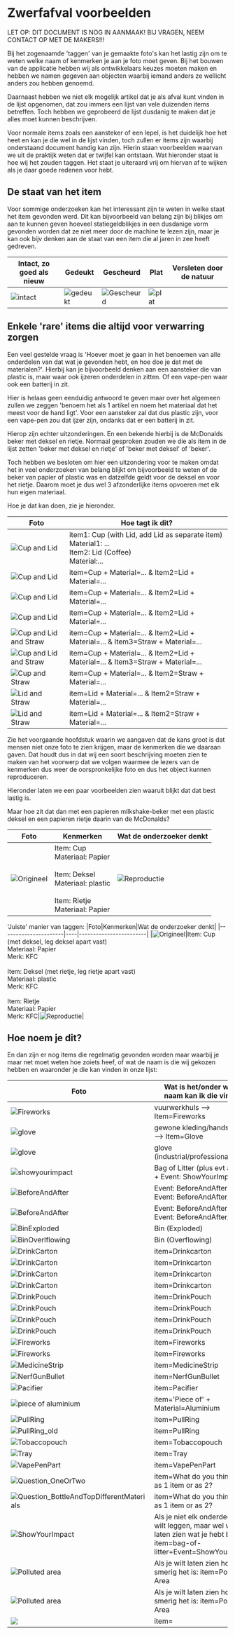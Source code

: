 # Zwerfafval voorbeelden

LET OP: DIT DOCUMENT IS NOG IN AANMAAK! BIJ VRAGEN, NEEM CONTACT OP MET DE MAKERS!!!


Bij het zogenaamde 'taggen' van je gemaakte foto's kan het lastig zijn om te weten welke naam of kenmerken je aan je foto moet geven. Bij het bouwen van de applicatie hebben wij als ontwikkelaars keuzes moeten maken en hebben we namen gegeven aan objecten waarbij iemand anders ze wellicht anders zou hebben genoemd.

Daarnaast hebben we niet elk mogelijk artikel dat je als afval kunt vinden in de lijst opgenomen, dat zou immers een lijst van vele duizenden items betreffen. Toch hebben we geprobeerd de lijst dusdanig te maken dat je alles moet kunnen beschrijven.

Voor normale items zoals een aansteker of een lepel, is het duidelijk hoe het heet en kan je die wel in de lijst vinden, toch zullen er items zijn waarbij onderstaand document handig kan zijn. Hierin staan voorbeelden waarvan we uit de praktijk weten dat er twijfel kan ontstaan. Wat hieronder staat is hoe wij het zouden taggen. Het staat je uiteraard vrij om hiervan af te wijken als je daar goede redenen voor hebt.

## De staat van het item
Voor sommige onderzoeken kan het interessant zijn te weten in welke staat het item gevonden werd. Dit kan bijvoorbeeld van belang zijn bij blikjes om aan te kunnen geven hoeveel statiegeldblikjes in een dusdanige vorm gevonden worden dat ze niet meer door de machine te lezen zijn, maar je kan ook bijv denken aan de staat van een item die al jaren in zee heeft gedreven.

|Intact, zo goed als nieuw|Gedeukt|Gescheurd|Plat|Versleten door de natuur|
|-------------------------|-------|---------|----|------------------------|
|![intact](assets/images/examples/State_intact.jpg)|![gedeukt](assets/images/examples/State_dented.jpg)|![Gescheurd](assets/images/examples/State_shredded.jpg)|![plat](assets/images/examples/State_flat.jpg)|

## Enkele 'rare' items die altijd voor verwarring zorgen
Een veel gestelde vraag is 'Hoever moet je gaan in het benoemen van alle onderdelen van dat wat je gevonden hebt, en hoe doe je dat met de materialen?'. Hierbij kan je bijvoorbeeld denken aan een aansteker die van plastic is, maar waar ook ijzeren onderdelen in zitten. Of een vape-pen waar ook een batterij in zit.

Hier is helaas geen eenduidig antwoord te geven maar over het algemeen zullen we zeggen 'benoem het als 1 artikel en noem het materiaal dat het meest voor de hand ligt'. Voor een aansteker zal dat dus plastic zijn, voor een vape-pen zou dat ijzer zijn, ondanks dat er een batterij in zit.

Hierop zijn echter uitzonderingen. En een bekende hierbij is de McDonalds beker met deksel en rietje.
Normaal gesproken zouden we die als item in de lijst zetten 'beker met deksel en rietje' of 'beker met deksel' of 'beker'.

Toch hebben we besloten om hier een uitzondering voor te maken omdat het in veel onderzoeken van belang blijkt om bijvoorbeeld te weten of de beker van papier of plastic was en datzelfde geldt voor de deksel en voor het rietje. Daarom moet je dus wel 3 afzonderlijke items opvoeren met elk hun eigen materiaal.

Hoe je dat kan doen, zie je hieronder.

|Foto                                         |Hoe tagt ik dit?                             |
|---------------------------------------------|---------------------------------------------|
|![Cup and Lid](assets/images/examples/CupLid1.jpg)|item1: Cup (with Lid, add Lid as separate item)<br>Material1: ...<br>Item2: Lid (Coffee)<br>Material:...|
|![Cup and Lid](assets/images/examples/CupLid2.jpg)|item=Cup + Material=... & Item2=Lid + Material=...|
|![Cup and Lid](assets/images/examples/CupLid3.jpg)|item=Cup + Material=... & Item2=Lid + Material=...|
|![Cup and Lid](assets/images/examples/CupLid4.jpg)|item=Cup + Material=... & Item2=Lid + Material=...|
|![Cup and Lid and Straw](assets/images/examples/CupLidStraw1.jpg)|item=Cup + Material=... & Item2=Lid + Material=... & Item3=Straw + Material=...|
|![Cup and Lid and Straw](assets/images/examples/CupLidStraw2.jpg)|item=Cup + Material=... & Item2=Lid + Material=... & Item3=Straw + Material=...|
|![Cup and Straw](assets/images/examples/CupStraw.jpg)|item=Cup + Material=... & Item2=Straw + Material=...|
|![Lid and Straw](assets/images/examples/LidStraw1.jpg)|item=Lid + Material=... & Item2=Straw + Material=...|
|![Lid and Straw](assets/images/examples/LidStraw2.jpg)|item=Lid + Material=... & Item2=Straw + Material=...|


Zie het voorgaande hoofdstuk waarin we aangaven dat de kans groot is dat mensen niet onze foto te zien krijgen, maar de kenmerken die we daaraan gaven. Dat houdt dus in dat wij een soort beschrijving moeten zien te maken van het voorwerp dat we volgen waarmee de lezers van de kenmerken dus weer de oorspronkelijke foto en dus het object kunnen reproduceren.

Hieronder laten we een paar voorbeelden zien waaruit blijkt dat dat best lastig is.

Maar hoe zit dat dan met een papieren milkshake-beker met een plastic deksel en een papieren rietje daarin van de McDonalds?


|Foto|Kenmerken|Wat de onderzoeker denkt|
|----------------------|----|------------------------|
|![Origineel](assets/images/examples/Repro01.jpg)|Item: Cup<br>Materiaal: Papier<br><br>Item: Deksel<br>Materiaal: plastic<br><br>Item: Rietje<br>Materiaal: Papier|![Reproductie](assets/images/examples/Repro02.jpg)|

'Juiste' manier van taggen:
|Foto|Kenmerken|Wat de onderzoeker denkt|
|----------------------|----|------------------------|
|![Origineel](assets/images/examples/Repro01.jpg)|Item: Cup (met deksel, leg deksel apart vast)<br>Materiaal: Papier<br>Merk: KFC<br><br>Item: Deksel (met rietje, leg rietje apart vast)<br>Materiaal: plastic<br>Merk: KFC<br><br>Item: Rietje<br>Materiaal: Papier<br>Merk: KFC|![Reproductie](assets/images/examples/Repro01.jpg)|



## Hoe noem je dit?
En dan zijn er nog items die regelmatig gevonden worden maar waarbij je maar net moet weten hoe zoiets heef, of wat de naam is die wij gekozen hebben en waaronder je die kan vinden in onze lijst:

|Foto                                                   |Wat is het/onder welke naam kan ik die vinden|
|-------------------------------------------------------|---------------------------------------------|
|![Fireworks](assets/images/examples/huls-vuurwerk.jpg) |vuurwerkhuls --> Item=Fireworks|
|![glove](assets/images/examples/glove.jpg)             |gewone kleding/handschoen --> Item=Glove|
|![glove](assets/images/examples/glove_professional.jpg)|glove (industrial/professional)|
|![showyourimpact](assets/images/examples/BagOfLitter.jpg)|Bag of Litter (plus evt aantal) + Event: ShowYourImpact|
|![BeforeAndAfter](assets/images/examples/BeforeAndAfter_Before.jpg)|Event: BeforeAndAfter + Event: BeforeAndAfter_Before|
|![BeforeAndAfter](assets/images/examples/BeforeAndAfter_After.jpg)|Event: BeforeAndAfter + Event: BeforeAndAfter_After|
|![BinExploded](assets/images/examples/BinExploded1.jpg)|Bin (Exploded)|
|![BinOverlflowing](assets/images/examples/BinOverlflowing.jpg)|Bin (Overflowing)|
|![DrinkCarton](assets/images/examples/DrinkCarton1.jpg)|item=Drinkcarton|
|![DrinkCarton](assets/images/examples/DrinkCarton2.jpg)|item=Drinkcarton|
|![DrinkCarton](assets/images/examples/DrinkCarton3.jpg)|item=Drinkcarton|
|![DrinkCarton](assets/images/examples/DrinkCarton4.jpg)|item=Drinkcarton|
|![DrinkPouch](assets/images/examples/DrinkPouch1.jpg)|item=DrinkPouch|
|![DrinkPouch](assets/images/examples/DrinkPouch2.jpg)|item=DrinkPouch|
|![DrinkPouch](assets/images/examples/DrinkPouch3.jpg)|item=DrinkPouch|
|![DrinkPouch](assets/images/examples/DrinkPouch4.jpg)|item=DrinkPouch|
|![Fireworks](assets/images/examples/Fireworks.jpg)|item=Fireworks|
|![Fireworks](assets/images/examples/huls-vuurwerk.jpg)|item=Fireworks|
|![MedicineStrip](assets/images/examples/MedicineStrip.jpg)|item=MedicineStrip|
|![NerfGunBullet](assets/images/examples/NerfGunBullet.jpg)|item=NerfGunBullet|
|![Pacifier](assets/images/examples/Pacifier.jpg)|item=Pacifier|
|![piece of aluminium](assets/images/examples/piece%20of%20aluminium.jpg)|item='Piece of' + Material=Aluminium|
|![PullRing](assets/images/examples/PullRing.jpg)|item=PullRing|
|![PullRing_old](assets/images/examples/PullRing_old.jpg)|item=PullRing|
|![Tobaccopouch](assets/images/examples/Tobaccopouch.jpg)|item=Tobaccopouch|
|![Tray](assets/images/examples/Tray.jpg)|item=Tray|
|![VapePenPart](assets/images/examples/VapePenPart.jpg)|item=VapePenPart|
|![Question_OneOrTwo](assets/images/examples/Question_OneOrTwo.jpg)|item=What do you think? Tag as 1 item or as 2?|
|![Question_BottleAndTopDifferentMaterials](assets/images/examples/Question_BottleAndTopDifferentMaterials.jpg)|item=What do you think? Tag as 1 item or as 2?|
|![ShowYourImpact](assets/images/examples/ShowYourImpact.jpg)|Als je niet elk onderdeel vast wilt leggen, maar wel wil laten zien wat je hebt bereikt: item=bag-of-litter+Event=ShowYourImpact|
|![Polluted area](assets/images/examples/Polluted%20area.jpg)|Als je wilt laten zien hoe smerig het is: item=Polluted Area|
|![Polluted area](assets/images/examples/polluted%20area%20or%20before.jpg)|Als je wilt laten zien hoe smerig het is: item=Polluted Area|
|![](assets/images/examples/.jpg)|item=|

